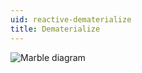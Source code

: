 ```yaml
---
uid: reactive-dematerialize
title: Dematerialize
---
```


![Marble diagram](~/images/reactive-dematerialize.svg)
